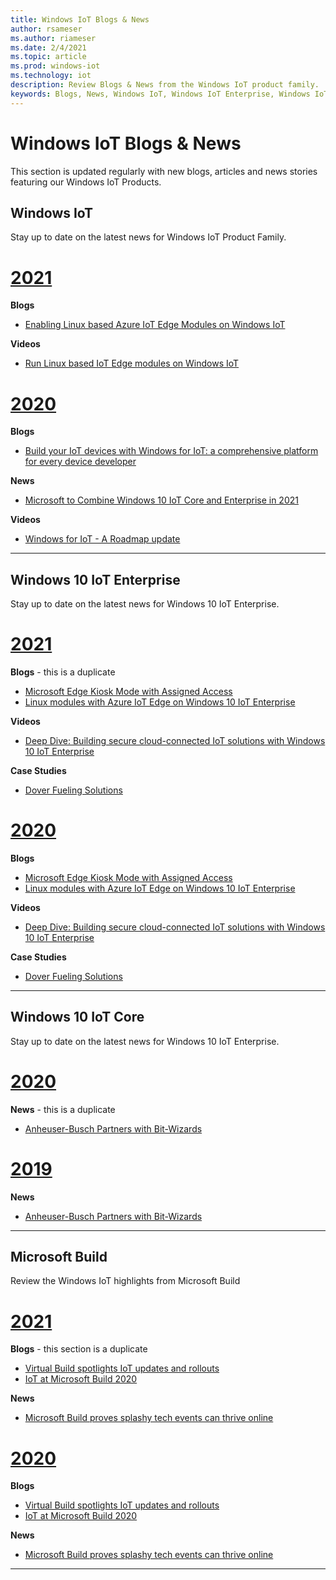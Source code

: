 ```yaml
---
title: Windows IoT Blogs & News
author: rsameser
ms.author: riameser
ms.date: 2/4/2021
ms.topic: article
ms.prod: windows-iot
ms.technology: iot
description: Review Blogs & News from the Windows IoT product family.
keywords: Blogs, News, Windows IoT, Windows IoT Enterprise, Windows IoT Core, Build
---
```


# Windows IoT Blogs & News
This section is updated regularly with new blogs, articles and news stories featuring our Windows IoT Products.

## Windows IoT
Stay up to date on the latest news for Windows IoT Product Family.

# [2021](#tab/winiot/1)

**Blogs**
* [Enabling Linux based Azure IoT Edge Modules on Windows IoT](https://techcommunity.microsoft.com/t5/internet-of-things/enabling-linux-based-azure-iot-edge-modules-on-windows-iot/ba-p/2075882)

**Videos**
* [Run Linux based IoT Edge modules on Windows IoT](https://channel9.msdn.com/Shows/Internet-of-Things-Show/Run-Linux-based-IoT-Edge-modules-on-Windows-IoT)

# [2020](#tab/winiot/2)

**Blogs**
* [Build your IoT devices with Windows for IoT: a comprehensive platform for every device developer](https://blogs.windows.com/windowsdeveloper/2020/05/26/build-your-iot-devices-with-windows-for-iot-a-comprehensive-platform-for-every-device-developer/)

**News**
* [Microsoft to Combine Windows 10 IoT Core and Enterprise in 2021](https://www.zdnet.com/article/microsoft-to-combine-windows-10-iot-core-and-iot-enterprise-in-2021/)

**Videos**
* [Windows for IoT - A Roadmap update](https://www.youtube.com/watch?v=yW6TjINVjQ0&feature=emb_title)

---

## Windows 10 IoT Enterprise
Stay up to date on the latest news for Windows 10 IoT Enterprise.

# [2021](#tab/ent/1)

**Blogs** - this is a duplicate
* [Microsoft Edge Kiosk Mode with Assigned Access](https://blogs.windows.com/windowsexperience/2020/09/22/whats-new-in-web-experiences-ignite-2020-need-to-secure-your-remote-workers-choose-microsoft-edge-as-your-browser-for-business/)
* [Linux modules with Azure IoT Edge on Windows 10 IoT Enterprise](https://techcommunity.microsoft.com/t5/internet-of-things/linux-modules-with-azure-iot-edge-on-windows-10-iot-enterprise/ba-p/1407066)

**Videos**
* [Deep Dive: Building secure cloud-connected IoT solutions with Windows 10 IoT Enterprise](https://www.youtube.com/watch?v=4na4RpxlnIw)

**Case Studies**
* [Dover Fueling Solutions](https://customers.microsoft.com/story/775087-microsoft-country-corner-dover-fueling-solutions-oil-and-gas-azure)

# [2020](#tab/ent/2)

**Blogs**
* [Microsoft Edge Kiosk Mode with Assigned Access](https://blogs.windows.com/windowsexperience/2020/09/22/whats-new-in-web-experiences-ignite-2020-need-to-secure-your-remote-workers-choose-microsoft-edge-as-your-browser-for-business/)
* [Linux modules with Azure IoT Edge on Windows 10 IoT Enterprise](https://techcommunity.microsoft.com/t5/internet-of-things/linux-modules-with-azure-iot-edge-on-windows-10-iot-enterprise/ba-p/1407066)

**Videos**
* [Deep Dive: Building secure cloud-connected IoT solutions with Windows 10 IoT Enterprise](https://www.youtube.com/watch?v=4na4RpxlnIw)

**Case Studies**
* [Dover Fueling Solutions](https://customers.microsoft.com/story/775087-microsoft-country-corner-dover-fueling-solutions-oil-and-gas-azure)

---

## Windows 10 IoT Core
Stay up to date on the latest news for Windows 10 IoT Enterprise.

# [2020](#tab/core/1)

**News** - this is a duplicate
* [Anheuser-Busch Partners with Bit-Wizards](https://www.prweb.com/releases/anheuser_busch_partners_with_bit_wizards/prweb16769093.htm)

# [2019](#tab/core/2)

**News**
* [Anheuser-Busch Partners with Bit-Wizards](https://www.prweb.com/releases/anheuser_busch_partners_with_bit_wizards/prweb16769093.htm)
---

## Microsoft Build
Review the Windows IoT highlights from Microsoft Build

# [2021](#tab/build/1)

**Blogs** - this section is a duplicate
* [Virtual Build spotlights IoT updates and rollouts](https://azure.microsoft.com/blog/virtual-build-spotlights-iot-updates-and-rollouts/)
* [IoT at Microsoft Build 2020](https://techcommunity.microsoft.com/t5/internet-of-things/iot-at-microsoft-build-2020/ba-p/1387770)

**News**
* [Microsoft Build proves splashy tech events can thrive online](https://www.cnn.com/2020/05/21/tech/microsoft-build-event-2020/index.html)

# [2020](#tab/build/2)

**Blogs**
* [Virtual Build spotlights IoT updates and rollouts](https://azure.microsoft.com/blog/virtual-build-spotlights-iot-updates-and-rollouts/)
* [IoT at Microsoft Build 2020](https://techcommunity.microsoft.com/t5/internet-of-things/iot-at-microsoft-build-2020/ba-p/1387770)

**News**
* [Microsoft Build proves splashy tech events can thrive online](https://www.cnn.com/2020/05/21/tech/microsoft-build-event-2020/index.html)

---
